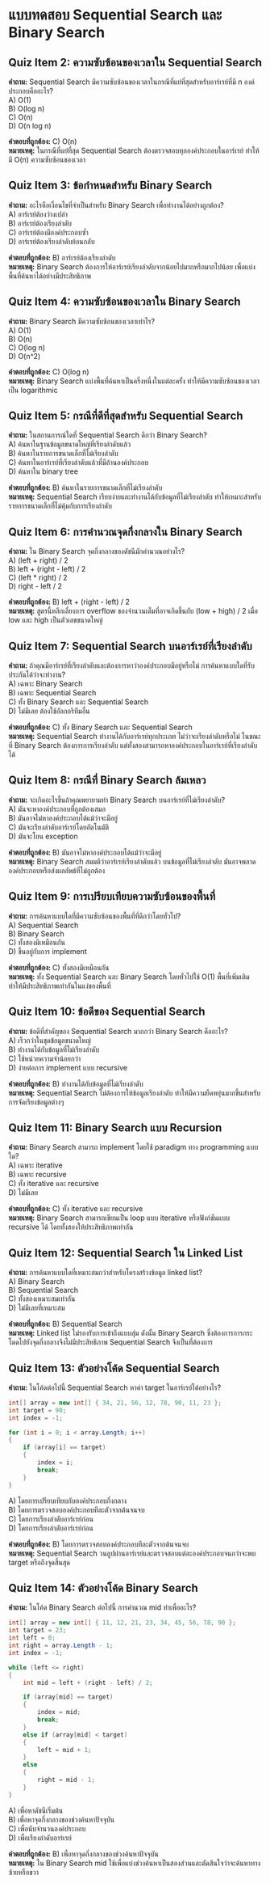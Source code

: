 # แบบทดสอบ Sequential Search และ Binary Search

## Quiz Item 2: ความซับซ้อนของเวลาใน Sequential Search
**คำถาม:** Sequential Search มีความซับซ้อนของเวลาในกรณีที่แย่ที่สุดสำหรับอาร์เรย์ที่มี n องค์ประกอบคืออะไร?  
A) O(1)  
B) O(log n)  
C) O(n)  
D) O(n log n)  

**คำตอบที่ถูกต้อง:** C) O(n)  
**หมายเหตุ:** ในกรณีที่แย่ที่สุด Sequential Search ต้องตรวจสอบทุกองค์ประกอบในอาร์เรย์ ทำให้มี O(n) ความซับซ้อนของเวลา

## Quiz Item 3: ข้อกำหนดสำหรับ Binary Search
**คำถาม:** อะไรคือเงื่อนไขที่จำเป็นสำหรับ Binary Search เพื่อทำงานได้อย่างถูกต้อง?  
A) อาร์เรย์ต้องว่างเปล่า  
B) อาร์เรย์ต้องเรียงลำดับ  
C) อาร์เรย์ต้องมีองค์ประกอบซ้ำ  
D) อาร์เรย์ต้องเรียงลำดับย้อนกลับ  

**คำตอบที่ถูกต้อง:** B) อาร์เรย์ต้องเรียงลำดับ  
**หมายเหตุ:** Binary Search ต้องการให้อาร์เรย์เรียงลำดับจากน้อยไปมากหรือมากไปน้อย เพื่อแบ่งพื้นที่ค้นหาได้อย่างมีประสิทธิภาพ

## Quiz Item 4: ความซับซ้อนของเวลาใน Binary Search
**คำถาม:** Binary Search มีความซับซ้อนของเวลาเท่าไร?  
A) O(1)  
B) O(n)  
C) O(log n)  
D) O(n^2)  

**คำตอบที่ถูกต้อง:** C) O(log n)  
**หมายเหตุ:** Binary Search แบ่งพื้นที่ค้นหาเป็นครึ่งหนึ่งในแต่ละครั้ง ทำให้มีความซับซ้อนของเวลาเป็น logarithmic

## Quiz Item 5: กรณีที่ดีที่สุดสำหรับ Sequential Search
**คำถาม:** ในสถานการณ์ใดที่ Sequential Search ดีกว่า Binary Search?  
A) ค้นหาในฐานข้อมูลขนาดใหญ่ที่เรียงลำดับแล้ว  
B) ค้นหาในรายการขนาดเล็กที่ไม่เรียงลำดับ  
C) ค้นหาในอาร์เรย์ที่เรียงลำดับแล้วที่มีล้านองค์ประกอบ  
D) ค้นหาใน binary tree  

**คำตอบที่ถูกต้อง:** B) ค้นหาในรายการขนาดเล็กที่ไม่เรียงลำดับ  
**หมายเหตุ:** Sequential Search เรียบง่ายและทำงานได้กับข้อมูลที่ไม่เรียงลำดับ ทำให้เหมาะสำหรับรายการขนาดเล็กที่ไม่คุ้มกับการเรียงลำดับ

## Quiz Item 6: การคำนวณจุดกึ่งกลางใน Binary Search
**คำถาม:** ใน Binary Search จุดกึ่งกลางของดัชนีมักคำนวณอย่างไร?  
A) (left + right) / 2  
B) left + (right - left) / 2  
C) (left * right) / 2  
D) right - left / 2  

**คำตอบที่ถูกต้อง:** B) left + (right - left) / 2  
**หมายเหตุ:** สูตรนี้หลีกเลี่ยงการ overflow ของจำนวนเต็มที่อาจเกิดขึ้นกับ (low + high) / 2 เมื่อ low และ high เป็นตัวเลขขนาดใหญ่

## Quiz Item 7: Sequential Search บนอาร์เรย์ที่เรียงลำดับ
**คำถาม:** ถ้าคุณมีอาร์เรย์ที่เรียงลำดับและต้องการหาว่าองค์ประกอบมีอยู่หรือไม่ การค้นหาแบบใดที่รับประกันได้ว่าจะทำงาน?  
A) เฉพาะ Binary Search  
B) เฉพาะ Sequential Search  
C) ทั้ง Binary Search และ Sequential Search  
D) ไม่มีเลย ต้องใช้อัลกอริทึมอื่น  

**คำตอบที่ถูกต้อง:** C) ทั้ง Binary Search และ Sequential Search  
**หมายเหตุ:** Sequential Search ทำงานได้กับอาร์เรย์ทุกประเภท ไม่ว่าจะเรียงลำดับหรือไม่ ในขณะที่ Binary Search ต้องการการเรียงลำดับ แต่ทั้งสองสามารถหาองค์ประกอบในอาร์เรย์ที่เรียงลำดับได้

## Quiz Item 8: กรณีที่ Binary Search ล้มเหลว
**คำถาม:** จะเกิดอะไรขึ้นถ้าคุณพยายามทำ Binary Search บนอาร์เรย์ที่ไม่เรียงลำดับ?  
A) มันจะหาองค์ประกอบที่ถูกต้องเสมอ  
B) มันอาจไม่หาองค์ประกอบได้แม้ว่าจะมีอยู่  
C) มันจะเรียงลำดับอาร์เรย์โดยอัตโนมัติ  
D) มันจะโยน exception  

**คำตอบที่ถูกต้อง:** B) มันอาจไม่หาองค์ประกอบได้แม้ว่าจะมีอยู่  
**หมายเหตุ:** Binary Search สมมติว่าอาร์เรย์เรียงลำดับแล้ว บนข้อมูลที่ไม่เรียงลำดับ มันอาจพลาดองค์ประกอบหรือส่งผลลัพธ์ที่ไม่ถูกต้อง

## Quiz Item 9: การเปรียบเทียบความซับซ้อนของพื้นที่
**คำถาม:** การค้นหาแบบใดที่มีความซับซ้อนของพื้นที่ที่ดีกว่าโดยทั่วไป?  
A) Sequential Search  
B) Binary Search  
C) ทั้งสองมีเหมือนกัน  
D) ขึ้นอยู่กับการ implement  

**คำตอบที่ถูกต้อง:** C) ทั้งสองมีเหมือนกัน  
**หมายเหตุ:** ทั้ง Sequential Search และ Binary Search โดยทั่วไปใช้ O(1) พื้นที่เพิ่มเติม ทำให้มีประสิทธิภาพเท่ากันในแง่ของพื้นที่

## Quiz Item 10: ข้อดีของ Sequential Search
**คำถาม:** ข้อดีที่สำคัญของ Sequential Search มากกว่า Binary Search คืออะไร?  
A) เร็วกว่าในชุดข้อมูลขนาดใหญ่  
B) ทำงานได้กับข้อมูลที่ไม่เรียงลำดับ  
C) ใช้หน่วยความจำน้อยกว่า  
D) ง่ายต่อการ implement แบบ recursive  

**คำตอบที่ถูกต้อง:** B) ทำงานได้กับข้อมูลที่ไม่เรียงลำดับ  
**หมายเหตุ:** Sequential Search ไม่ต้องการให้ข้อมูลเรียงลำดับ ทำให้มีความยืดหยุ่นมากขึ้นสำหรับการจัดเรียงข้อมูลต่างๆ

## Quiz Item 11: Binary Search แบบ Recursion
**คำถาม:** Binary Search สามารถ implement โดยใช้ paradigm ทาง programming แบบใด?  
A) เฉพาะ iterative  
B) เฉพาะ recursive  
C) ทั้ง iterative และ recursive  
D) ไม่มีเลย  

**คำตอบที่ถูกต้อง:** C) ทั้ง iterative และ recursive  
**หมายเหตุ:** Binary Search สามารถเขียนเป็น loop แบบ iterative หรือฟังก์ชันแบบ recursive ได้ โดยทั้งสองให้ประสิทธิภาพเท่ากัน

## Quiz Item 12: Sequential Search ใน Linked List
**คำถาม:** การค้นหาแบบใดที่เหมาะสมกว่าสำหรับโครงสร้างข้อมูล linked list?  
A) Binary Search  
B) Sequential Search  
C) ทั้งสองเหมาะสมเท่ากัน  
D) ไม่มีเลยที่เหมาะสม  

**คำตอบที่ถูกต้อง:** B) Sequential Search  
**หมายเหตุ:** Linked list ไม่รองรับการเข้าถึงแบบสุ่ม ดังนั้น Binary Search ซึ่งต้องการการกระโดดไปยังจุดกึ่งกลางจึงไม่มีประสิทธิภาพ Sequential Search จึงเป็นที่ต้องการ

## Quiz Item 13: ตัวอย่างโค้ด Sequential Search
**คำถาม:** ในโค้ดต่อไปนี้ Sequential Search หาค่า target ในอาร์เรย์ได้อย่างไร?  
```csharp
int[] array = new int[] { 34, 21, 56, 12, 78, 90, 11, 23 };
int target = 90;
int index = -1;

for (int i = 0; i < array.Length; i++)
{
    if (array[i] == target)
    {
        index = i;
        break;
    }
}
```  
A) โดยการเปรียบเทียบกับองค์ประกอบกึ่งกลาง  
B) โดยการตรวจสอบองค์ประกอบทีละตัวจากต้นจนจบ  
C) โดยการเรียงลำดับอาร์เรย์ก่อน  
D) โดยการเรียงลำดับอาร์เรย์ก่อน

**คำตอบที่ถูกต้อง:** B) โดยการตรวจสอบองค์ประกอบทีละตัวจากต้นจนจบ  
**หมายเหตุ:** Sequential Search วนลูปผ่านอาร์เรย์และตรวจสอบแต่ละองค์ประกอบจนกว่าจะพบ target หรือถึงจุดสิ้นสุด

## Quiz Item 14: ตัวอย่างโค้ด Binary Search
**คำถาม:** ในโค้ด Binary Search ต่อไปนี้ การคำนวณ mid ทำเพื่ออะไร?  
```csharp
int[] array = new int[] { 11, 12, 21, 23, 34, 45, 56, 78, 90 };
int target = 23;
int left = 0;
int right = array.Length - 1;
int index = -1;

while (left <= right)
{
    int mid = left + (right - left) / 2;

    if (array[mid] == target)
    {
        index = mid;
        break;
    }
    else if (array[mid] < target)
    {
        left = mid + 1;
    }
    else
    {
        right = mid - 1;
    }
}
```  
A) เพื่อหาดัชนีเริ่มต้น  
B) เพื่อหาจุดกึ่งกลางของช่วงค้นหาปัจจุบัน  
C) เพื่อนับจำนวนองค์ประกอบ  
D) เพื่อเรียงลำดับอาร์เรย์  

**คำตอบที่ถูกต้อง:** B) เพื่อหาจุดกึ่งกลางของช่วงค้นหาปัจจุบัน  
**หมายเหตุ:** ใน Binary Search mid ใช้เพื่อแบ่งช่วงค้นหาเป็นสองส่วนและตัดสินใจว่าจะค้นหาทางซ้ายหรือขวา
